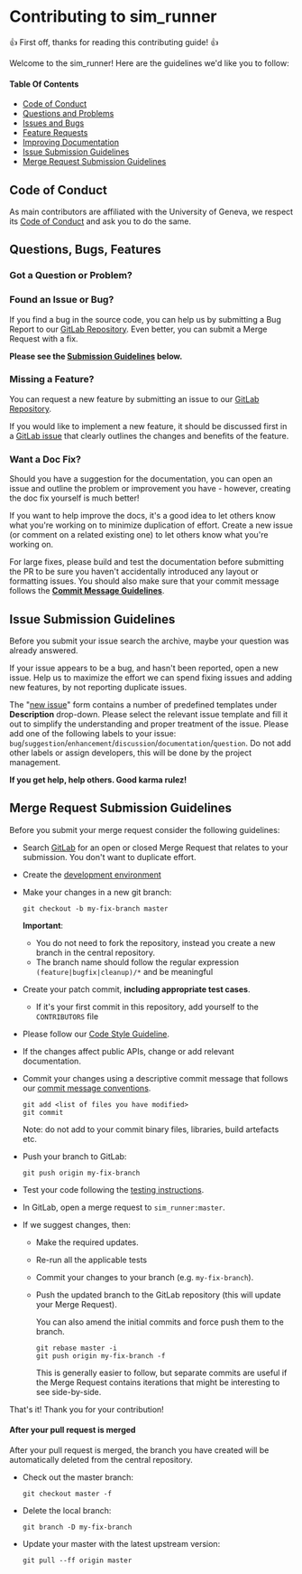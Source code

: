 # Contributing to sim_runner

:+1: First off, thanks for reading this contributing guide! :+1:

Welcome to the sim_runner! Here are the guidelines we'd like you to follow:

#### Table Of Contents
* [Code of Conduct](#coc)
* [Questions and Problems](#question)
* [Issues and Bugs](#issue)
* [Feature Requests](#feature)
* [Improving Documentation](#docs)
* [Issue Submission Guidelines](#submit)
* [Merge Request Submission Guidelines](#submit-mr)

## <a name="coc"></a> Code of Conduct

As main contributors are affiliated with the University of Geneva, we respect its [Code of Conduct][coc] and ask you to do the same.

## <a name="requests"></a> Questions, Bugs, Features

### <a name="question"></a> Got a Question or Problem?

### <a name="issue"></a> Found an Issue or Bug?

If you find a bug in the source code, you can help us by submitting a Bug Report to our
[GitLab Repository][gitlab-issues]. Even better, you can submit a Merge Request with a fix.

**Please see the [Submission Guidelines](#submit) below.**

### <a name="feature"></a> Missing a Feature?

You can request a new feature by submitting an issue to our [GitLab Repository][gitlab-issues].

If you would like to implement a new feature, it should be discussed first in a
[GitLab issue][gitlab-issues] that clearly outlines the changes and benefits of the feature.

### <a name="docs"></a> Want a Doc Fix?

Should you have a suggestion for the documentation, you can open an issue and outline the problem
or improvement you have - however, creating the doc fix yourself is much better!

If you want to help improve the docs, it's a good idea to let others know what you're working on to
minimize duplication of effort. Create a new issue (or comment on a related existing one) to let
others know what you're working on.

For large fixes, please build and test the documentation before submitting the PR to be sure you
haven't accidentally introduced any layout or formatting issues. You should also make sure that your
commit message follows the **[Commit Message Guidelines][developers-commits]**.

## <a name="submit"></a> Issue Submission Guidelines
Before you submit your issue search the archive, maybe your question was already answered.

If your issue appears to be a bug, and hasn't been reported, open a new issue. Help us to maximize
the effort we can spend fixing issues and adding new features, by not reporting duplicate issues.

The "[new issue][gitlab-new-issue]" form contains a number of predefined templates under **Description**
drop-down. Please select the relevant issue template and fill it out to simplify the understanding
and proper treatment of the issue. Please add one of the following labels to your issue:
`bug`/`suggestion`/`enhancement`/`discussion`/`documentation`/`question`. Do not add other labels or assign
developers, this will be done by the project management. 

**If you get help, help others. Good karma rulez!**

## <a name="submit-mr"></a> Merge Request Submission Guidelines
Before you submit your merge request consider the following guidelines:

* Search [GitLab][gitlab-merge-requests] for an open or closed Merge Request
that relates to your submission. You don't want to duplicate effort.
* Create the [development environment][developers-setup]
* Make your changes in a new git branch:

    ```shell
    git checkout -b my-fix-branch master
    ```
    **Important**:
    - You do not need to fork the repository, instead you create a new branch in the central repository.
    - The branch name should follow the regular expression `(feature|bugfix|cleanup)/*`
    and be meaningful

* Create your patch commit, **including appropriate test cases**.
    - If it's your first commit in this repository, add yourself to the `CONTRIBUTORS` file
* Please follow our [Code Style Guideline][developers-rules].
* If the changes affect public APIs, change or add relevant documentation.
* Commit your changes using a descriptive commit message that follows our
  [commit message conventions][developers-commits]. 
    ```shell
    git add <list of files you have modified>
    git commit 
    ```
  Note: do not add to your commit binary files, libraries, build artefacts etc. 

* Push your branch to GitLab:

    ```shell
    git push origin my-fix-branch
    ```
* Test your code following the [testing instructions][developers-tests].
* In GitLab, open a merge request to `sim_runner:master`. 
* If we suggest changes, then:

  * Make the required updates.
  * Re-run all the applicable tests
  * Commit your changes to your branch (e.g. `my-fix-branch`).
  * Push the updated branch to the GitLab repository (this will update your Merge Request).

    You can also amend the initial commits and force push them to the branch.

    ```shell
    git rebase master -i
    git push origin my-fix-branch -f
    ```

    This is generally easier to follow, but separate commits are useful if the Merge Request contains
    iterations that might be interesting to see side-by-side.

That's it! Thank you for your contribution!

#### After your pull request is merged

After your pull request is merged, the branch you have created will be automatically
deleted from the central repository.

* Check out the master branch:

    ```shell
    git checkout master -f
    ```

* Delete the local branch:

    ```shell
    git branch -D my-fix-branch
    ```

* Update your master with the latest upstream version:

    ```shell
    git pull --ff origin master
    ```

[coc]:https://www.unige.ch/ethique/charter/
[gitlab]:https://gitlab.cern.ch/cta_unige/sim_runner
[gitlab-issues]:https://gitlab.cern.ch/cta_unige/sim_runner/issues
[gitlab-merge-requests]:https://gitlab.cern.ch/cta-unige/sim_runner/-/merge_requests
[developers-commits]:https://chris.beams.io/posts/git-commit/
[gitlab-new-issue]:https://gitlab.cern.ch/cta-unige/sim_runner/issues/new?issue%5Bassignee_id%5D=&issue%5Bmilestone_id%5D=
[developers-setup]:DEVELOPERS.md#setup
[developers-tests]:DEVELOPERS.md#tests
[developers-rules]:DEVELOPERS.md#rules
[developers-documentation]:DEVELOPERS.md#documentation
